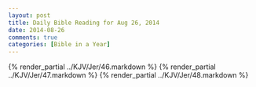 ```yaml
---
layout: post
title: Daily Bible Reading for Aug 26, 2014
date: 2014-08-26
comments: true
categories: [Bible in a Year]
---
```

{% render_partial ../KJV/Jer/46.markdown %}
{% render_partial ../KJV/Jer/47.markdown %}
{% render_partial ../KJV/Jer/48.markdown %}
